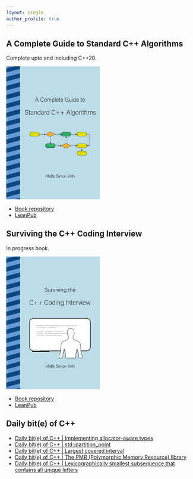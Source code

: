 ```yaml
---
layout: single
author_profile: true
---
```


## A Complete Guide to Standard C++ Algorithms

Complete upto and including C++20.

[<img src="assets/images/book_algorithms_cover.png" width="50%">](https://leanpub.com/cpp-algorithms-guide)

- [Book repository](https://github.com/HappyCerberus/book-cpp-algorithms)
- [LeanPub](https://leanpub.com/cpp-algorithms-guide)

## Surviving the C++ Coding Interview

In progress book.

[<img src="assets/images/book_coding_interview_cover.png" width="50%">](https://leanpub.com/cpp-coding-interview)

- [Book repository](https://leanpub.com/cpp-coding-interview)
- [LeanPub](https://leanpub.com/cpp-coding-interview)

## Daily bit(e) of C++

<ul>
<!-- SUBSTACK:START --><li><a href="https://simontoth.substack.com/p/daily-bite-of-c-implementing-allocator">Daily bit&lpar;e&rpar; of C++ | Implementing allocator-aware types</a></li><li><a href="https://simontoth.substack.com/p/daily-bite-of-c-stdpartition_point">Daily bit&lpar;e&rpar; of C++ | std::partition_point</a></li><li><a href="https://simontoth.substack.com/p/daily-bite-of-c-largest-covered-interval">Daily bit&lpar;e&rpar; of C++ | Largest covered interval</a></li><li><a href="https://simontoth.substack.com/p/daily-bite-of-c-the-pmr-polymorphic">Daily bit&lpar;e&rpar; of C++ | The PMR &lpar;Polymorphic Memory Resource&rpar; library</a></li><li><a href="https://simontoth.substack.com/p/daily-bite-of-c-lexicographically-902">Daily bit&lpar;e&rpar; of C++ | Lexicographically smallest subsequence that contains all unique letters</a></li><!-- SUBSTACK:END -->
</ul>